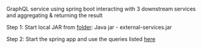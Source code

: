 GraphQL service using spring boot interacting with 3 downstream services and aggregating & returning the result



Step 1: Start local JAR from [folder](https://github.com/yashas224/GraphQL-Spring-Boot-Service/tree/main/dependency-service-jar):
Java jar - external-services.jar

Step 2: Start the spring app and use the queries listed [here](https://github.com/yashas224/GraphQL-Spring-Boot-Service/blob/main/queries) 
